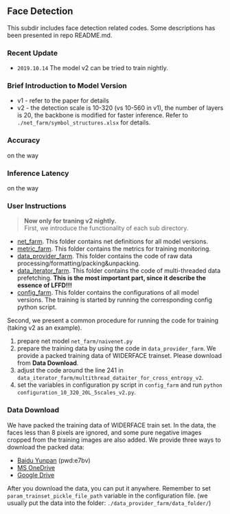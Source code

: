 ## Face Detection
This subdir includes face detection related codes. Some descriptions has 
been presented in repo README.md. 

### Recent Update
* `2019.10.14` The model v2 can be tried to train nightly.

### Brief Introduction to Model Version
* v1 - refer to the paper for details
* v2 - the detection scale is 10-320 (vs 10-560 in v1), the number of layers is 20, 
the backbone is modified for faster inference. Refer to `./net_farm/symbol_structures.xlsx` for details.

### Accuracy
on the way

### Inference Latency
on the way

### User Instructions
> **Now only for traning v2 nightly.**  
First, we introduce the functionality of each sub directory.
* [net_farm](net_farm). This folder contains net definitions for all model versions.
* [metric_farm](metric_farm). This folder contains the metrics for training monitoring.
* [data_provider_farm](data_provider_farm). This folder contains the code of raw data processing/formatting/packing&unpacking.
* [data_iterator_farm](data_iterator_farm). This folder contains the code of multi-threaded data prefetching. 
**This is the most important part, since it describe the essence of LFFD!!!**
* [config_farm](config_farm). This folder contains the configurations of all model versions. The training is started by running the corresponding config python script.

Second, we present a common procedure for running the code for training (taking v2 as an example).

1. prepare net model `net_farm/naivenet.py`
2. prepare the training data by using the code in `data_provider_farm`. We provide a packed 
training data of WIDERFACE trainset. Please download from **Data Download**.
3. adjust the code around the line 241 in `data_iterator_farm/multithread_dataiter_for_cross_entropy_v2`.
4. set the variables in configuration py script in `config_farm` and run `python configuration_10_320_20L_5scales_v2.py`.

### Data Download
We have packed the training data of WIDERFACE train set. In the data, the faces less than 8 pixels are ignored, and some pure negative 
images cropped from the training images are also added. We provide three ways to download the packed data:
* [Baidu Yunpan](https://pan.baidu.com/s/1a8Wk4GNkfPYbKAFSrZzFIQ) (pwd:e7bv)
* [MS OneDrive](https://1drv.ms/u/s!Av9h0YMgxdaSgwiP4nKDasu4m73J?e=v5UfWQ)
* [Google Drive](https://drive.google.com/open?id=1O3nJ6mQKD_sdFpfXmYoK7xnTUg3To7kO)

After you download the data, you can put it anywhere. Remember to set `param_trainset_pickle_file_path` variable in the configuration file. (we 
usually put the data into the folder: `./data_provider_farm/data_folder/`)
